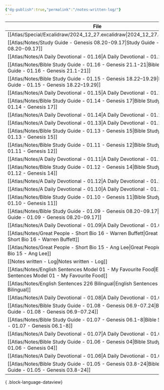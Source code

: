 ```yaml
---
{"dg-publish":true,"permalink":"/notes-written-log/"}
---
```


| File                                                                                                                | Created    |
| ------------------------------------------------------------------------------------------------------------------- | ---------- |
| [[Atlas/Special/Excalidraw/2024_12_27.excalidraw\|2024_12_27.excalidraw]]                                        | 27.12.2024 |
| [[Atlas/Notes/Study Guide - Genesis 08.20-09.17\|Study Guide - Genesis 08.20-09.17]]                             | 26.12.2024 |
| [[Atlas/Notes/A Daily Devotional - 01.16\|A Daily Devotional - 01.16]]                                           | 26.12.2024 |
| [[Atlas/Notes/Bible Study Guide - 01.16 - Genesis 21.1-21\|Bible Study Guide - 01.16 - Genesis 21.1-21]]         | 26.12.2024 |
| [[Atlas/Notes/Bible Study Guide - 01.15 - Genesis 18.22–19.29\|Bible Study Guide - 01.15 - Genesis 18.22–19.29]] | 26.12.2024 |
| [[Atlas/Notes/A Daily Devotional - 01.15\|A Daily Devotional - 01.15]]                                           | 26.12.2024 |
| [[Atlas/Notes/Bible Study Guide - 01.14 - Genesis 17\|Bible Study Guide - 01.14 - Genesis 17]]                   | 26.12.2024 |
| [[Atlas/Notes/A Daily Devotional - 01.14\|A Daily Devotional - 01.14]]                                           | 26.12.2024 |
| [[Atlas/Notes/A Daily Devotional - 01.13\|A Daily Devotional - 01.13]]                                           | 26.12.2024 |
| [[Atlas/Notes/Bible Study Guide - 01.13 - Genesis 15\|Bible Study Guide - 01.13 - Genesis 15]]                   | 26.12.2024 |
| [[Atlas/Notes/Bible Study Guide - 01.11 - Genesis 12\|Bible Study Guide - 01.11 - Genesis 12]]                   | 26.12.2024 |
| [[Atlas/Notes/A Daily Devotional - 01.11\|A Daily Devotional - 01.11]]                                           | 26.12.2024 |
| [[Atlas/Notes/Bible Study Guide - 01.12 - Genesis 14\|Bible Study Guide - 01.12 - Genesis 14]]                   | 25.12.2024 |
| [[Atlas/Notes/A Daily Devotional - 01.12\|A Daily Devotional - 01.12]]                                           | 25.12.2024 |
| [[Atlas/Notes/A Daily Devotional - 01.10\|A Daily Devotional - 01.10]]                                           | 22.12.2024 |
| [[Atlas/Notes/Bible Study Guide - 01.10 - Genesis 11\|Bible Study Guide - 01.10 - Genesis 11]]                   | 22.12.2024 |
| [[Atlas/Notes/Bible Study Guide - 01.09 - Genesis 08.20-09.17\|Bible Study Guide - 01.09 - Genesis 08.20-09.17]] | 22.12.2024 |
| [[Atlas/Notes/A Daily Devotional - 01.09\|A Daily Devotional - 01.09]]                                           | 22.12.2024 |
| [[Atlas/Notes/Great People - Short Bio 16 - Warren Buffett\|Great People - Short Bio 16 - Warren Buffett]]       | 20.12.2024 |
| [[Atlas/Notes/Great People - Short Bio 15 - Ang Lee\|Great People - Short Bio 15 - Ang Lee]]                     | 20.12.2024 |
| [[Notes written - Log\|Notes written - Log]]                                                                     | 20.12.2024 |
| [[Atlas/Notes/English Sentences Model 01 - My Favourite Food\|English Sentences Model 01 - My Favourite Food]]   | 19.12.2024 |
| [[Atlas/Notes/English Sentences 226 Bilingual\|English Sentences 226 Bilingual]]                                 | 19.12.2024 |
| [[Atlas/Notes/A Daily Devotional - 01.08\|A Daily Devotional - 01.08]]                                           | 19.12.2024 |
| [[Atlas/Notes/Bible Study Guide - 01.08 - Genesis 06.9-07.24\|Bible Study Guide - 01.08 - Genesis 06.9-07.24]]   | 19.12.2024 |
| [[Atlas/Notes/Bible Study Guide - 01.07 - Genesis 06.1-8\|Bible Study Guide - 01.07 - Genesis 06.1-8]]           | 19.12.2024 |
| [[Atlas/Notes/A Daily Devotional - 01.07\|A Daily Devotional - 01.07]]                                           | 19.12.2024 |
| [[Atlas/Notes/Bible Study Guide - 01.06 - Genesis 04\|Bible Study Guide - 01.06 - Genesis 04]]                   | 19.12.2024 |
| [[Atlas/Notes/A Daily Devotional - 01.06\|A Daily Devotional - 01.06]]                                           | 19.12.2024 |
| [[Atlas/Notes/Bible Study Guide - 01.05 - Genesis 03.8-24\|Bible Study Guide - 01.05 - Genesis 03.8-24]]         | 19.12.2024 |

{ .block-language-dataview}

